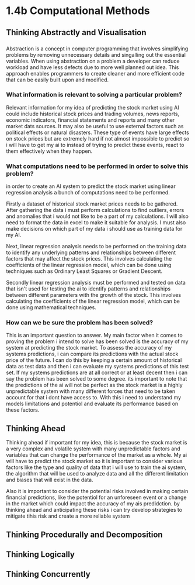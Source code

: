 # 1.4b Computational Methods

## Thinking Abstractly and Visualisation

###

Abstraction is a concept in computer programming that involves simplifying problems by removing unnecessary details and singalling out the essential variables. When using abstraction on a problem a developer can reduce workload and have less defects due to more well planned out idea. This approach enables programmers to create cleaner and more efficient code that can be easily built upon and modified.

### What information is relevant to solving a particular problem?

Relevant information for my idea of predicting the stock market using AI could include historical stock prices and trading volumes, news reports, economic indicators, financial statements and reports and many other market dats sources. It may also be useful to use external factors such as political effects or natural disasters. These type of events have large effects on stock prices but are extremely hard if not almost impossible to predict so i will have to get my ai to instead of trying to predict these events, react to them effectively when they happen.



### What computations need to be performed in order to solve this problem?



in order to create an AI system to predict the stock market using linear regression analysis a bunch of computations need to be performed.



Firstly a dataset of historical stock market prices needs to be gathered. After gathering the data i must perform calculations to find outliers, errors and anomalies that i would not like to be a part of my calculations. I will also need to format the data in excel to make it suitable for analysis. I must also make decisions on which part of my data i should use as training data for my AI.

Next, linear regression analysis needs to be performed on the training data to identify any underlying patterns and relationships between different factors that may affect the stock prices. This involves calculating the coefficients of the linear regression model, which can be done using techniques such as Ordinary Least Squares or Gradient Descent.

Secondly linear regression analysis must be performed and tested on data that isn't used for testing the ai to identify patterns and relationships between different parameters with the growth of the stock. This involves calculating the coefficients of the linear regression model, which can be done using mathematical techniques.

### How can we be sure the problem has been solved?

This is an important question to answer. My main factor when it comes to proving the problem i intend to solve has been solved is the accuracy of my system at predicting the stock market. To assess the accuracy of my systems predictions, i can compare its predictions with the actual stock price of the future. I can do this by keeping a certain amount of historical data as test data and then i can evaluate my systems predictions of this test set. If my systems predictions are at all correct or at least decent then i can say the problem has been solved to some degree. its important to note that the predictions of the ai will not be perfect as the stock market is a highly unpredictable system with many different forces that need to be taken account for that i dont have access to. With this i need to understand my models limitations and potentiol and evaluate its performance based on these factors.



## Thinking Ahead

Thinking ahead if important for my idea, this is because the stock market is a very complex and volatile system with many unpredictable factors and variables that can change the performance of the market as a whole. My ai will have to predict the stock market so it is important to consider various factors like the type and quality of data that i will use to train the ai system, the algorithm that will be used to analyze data and all the different limitation and biases that will exist in the data.

Also it is important to consider the potential risks involved in making certain financial predictions, like the potentiol for an unforeseen event or a change in the market which could impact the accuracy of my ais predidction. by thinking ahead and anticipating these risks i can try develop strategies to mitigate tihis risk and create a more reliable system





## Thinking Procedurally and Decomposition

## Thinking Logically

## Thinking Concurrently

